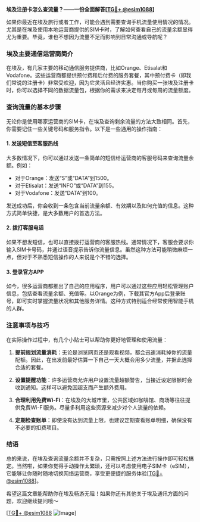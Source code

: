 **埃及注册卡怎么查流量？——一份全面解答[[TG💪+ @esim1088](https://t.me/s/esim1088)]**

如果你最近在埃及旅行或者工作，可能会遇到需要查询手机流量使用情况的情况。尤其是在埃及使用本地运营商提供的SIM卡时，了解如何查看自己的流量余额显得尤为重要。毕竟，谁也不想因为流量不足而影响到日常沟通或导航呢？

### 埃及主要通信运营商简介

在埃及，有几家主要的移动通信服务提供商，比如Orange、Etisalat和Vodafone。这些运营商都提供预付费和后付费的服务套餐，其中预付费卡（即我们常说的注册卡）非常受欢迎，因为它灵活且经济实惠。当你购买一张埃及注册卡时，你可以选择不同的数据流量包，根据你的需求来决定每月或每周的流量额度。

### 查询流量的基本步骤

无论你是使用哪家运营商的SIM卡，在埃及查询剩余流量的方法大致相同。首先，你需要记住一些关键号码和服务指令。以下是一些通用的操作指南：

#### 1. 发送短信至客服热线
大多数情况下，你可以通过发送一条简单的短信给运营商的客服号码来查询流量余额。例如：
- 对于Orange：发送“S”或“DATA”到1500。
- 对于Etisalat：发送“INFO”或“DATA”到155。
- 对于Vodafone：发送“DATA”到100。

发送成功后，你会收到一条包含当前流量余额、有效期以及如何充值的信息。这种方式简单快捷，是大多数用户的首选方法。

#### 2. 拨打客服电话
如果不想发短信，也可以直接拨打运营商的客服热线。通常情况下，客服会要求你输入SIM卡号码，并通过语音提示告诉你流量信息。虽然这种方法可能稍微麻烦一点，但对于不熟悉短信操作的人来说是个不错的选择。

#### 3. 登录官方APP
如今，很多运营商都推出了自己的应用程序，用户可以通过这些应用轻松管理账户信息，包括查看流量余额、充值等。以Orange为例，下载其官方App后登录账号，即可实时掌握流量状况和其他服务详情。这种方式特别适合经常使用智能手机的人群。

### 注意事项与技巧

在实际操作过程中，有几个小贴士可以帮助你更好地管理和使用流量：

1. **提前规划流量消耗**：无论是浏览网页还是观看视频，都会迅速消耗掉你的流量配额。因此，在出发前最好估算一下自己一天大概会用多少流量，并据此选择合适的套餐。

2. **设置提醒功能**：许多运营商允许用户设置流量超额警告，当接近设定限额时会收到通知。这样可以避免因超支而产生额外费用。

3. **合理利用免费Wi-Fi**：在埃及的大城市里，公共区域如咖啡馆、商场等往往提供免费Wi-Fi服务。尽量多利用这些资源来减少对个人流量的依赖。

4. **定期检查账单**：即使没有达到流量上限，也建议定期查看账单明细，确保没有不必要的扣费项目。

### 结语

总的来说，在埃及查询流量余额并不复杂，只需按照上述方法进行操作即可轻松搞定。当然啦，如果你觉得手动操作太繁琐，还可以考虑使用电子SIM卡（eSIM），它能够让你随时随地切换网络运营商，享受更便捷的服务体验[[TG💪+ @esim1088](https://t.me/s/esim1088)]。

希望这篇文章能帮助你在埃及畅游无阻！如果你还有其他关于埃及通讯方面的问题，欢迎继续提问哦～ 

[[TG💪+ @esim1088](https://t.me/s/esim1088) ![Image](https://i.postimg.cc/4NQfJmqS/Snipaste-2025-05-13-00-14-12.png)]